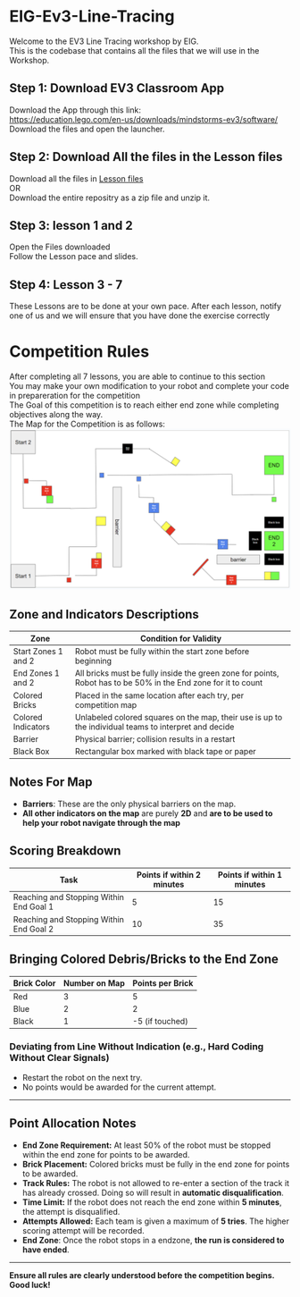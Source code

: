 # EIG-Ev3-Line-Tracing
Welcome to the EV3 Line Tracing workshop by EIG.  
This is the codebase that contains all the files that we will use in the Workshop.  
## Step 1: Download EV3 Classroom App
Download the App through this link:  
https://education.lego.com/en-us/downloads/mindstorms-ev3/software/  
Download the files and open the launcher.
## Step 2: Download All the files in the Lesson files
Download all the files in [Lesson files](./Lesson%20Files/)  
OR  
Download the entire repositry as a zip file and unzip it.
## Step 3: lesson 1 and 2
Open the Files downloaded  
Follow the Lesson pace and slides.
## Step 4: Lesson 3 - 7  
These Lessons are to be done at your own pace.
After each lesson, notify one of us and we will ensure that you have done the exercise correctly


# Competition Rules
After completing all 7 lessons, you are able to continue to this section  
You may make your own modification to your robot and complete your code in prepareration for the competition  
The Goal of this competition is to reach either end zone while completing objectives along the way.  
The Map for the Competition is as follows:  
![Map for EV3 Line Tracing Competition](./Map.png/)
## Zone and Indicators Descriptions

| Zone                | Condition for Validity                                              |
| ------------------- | ------------------------------------------------------------------- |
| Start Zones 1 and 2 | Robot must be fully within the start zone before beginning          |
| End Zones 1 and 2   | All bricks must be fully inside the green zone for points, Robot has to be 50% in the End zone for it to count |
| Colored Bricks      | Placed in the same location after each try, per competition map     |
| Colored Indicators  | Unlabeled colored squares on the map, their use is up to the individual teams to interpret and decide|
| Barrier             | Physical barrier; collision results in a restart                    |
| Black Box           | Rectangular box marked with black tape or paper                     |

## Notes For Map
- **Barriers**: These are the only physical barriers on the map.
- **All other indicators on the map** are purely **2D** and **are to be used to help your robot navigate through the map**

## Scoring Breakdown
| Task                          | Points if within 2 minutes | Points if within 1 minutes |
|-------------------------------|----------------------------|----------------------------|
| Reaching and Stopping Within End Goal 1          | 5                          | 15                         |
| Reaching and Stopping Within End Goal 2          | 10                         | 35                         |

## Bringing Colored Debris/Bricks to the End Zone
| Brick Color | Number on Map | Points per Brick |
|-------------|--------------|-----------------|
| Red         | 3            | 5               |
| Blue        | 2            | 2               |
| Black       | 1            | -5 (if touched) |

### Deviating from Line Without Indication (e.g., Hard Coding Without Clear Signals)
- Restart the robot on the next try.
- No points would be awarded for the current attempt.
---

## Point Allocation Notes
- **End Zone Requirement:** At least 50% of the robot must be stopped within the end zone for points to be awarded.
- **Brick Placement:** Colored bricks must be fully in the end zone for points to be awarded.
- **Track Rules:** The robot is not allowed to re-enter a section of the track it has already crossed. Doing so will result in **automatic disqualification**.
- **Time Limit:** If the robot does not reach the end zone within **5 minutes**, the attempt is disqualified.
- **Attempts Allowed:** Each team is given a maximum of **5 tries**. The higher scoring attempt will be recorded.
- **End Zone**: Once the robot stops in a endzone, **the run is considered to have ended**.
---

**Ensure all rules are clearly understood before the competition begins. Good luck!**
